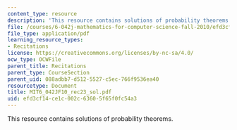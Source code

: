 ```yaml
---
content_type: resource
description: 'This resource contains solutions of probability theorems. '
file: /courses/6-042j-mathematics-for-computer-science-fall-2010/efd3cf14ce1c002c63605f65f0fc54a3_MIT6_042JF10_rec23_sol.pdf
file_type: application/pdf
learning_resource_types:
- Recitations
license: https://creativecommons.org/licenses/by-nc-sa/4.0/
ocw_type: OCWFile
parent_title: Recitations
parent_type: CourseSection
parent_uid: 088adbb7-d512-5527-c5ec-766f9536ea40
resourcetype: Document
title: MIT6_042JF10_rec23_sol.pdf
uid: efd3cf14-ce1c-002c-6360-5f65f0fc54a3
---
```

This resource contains solutions of probability theorems. 
